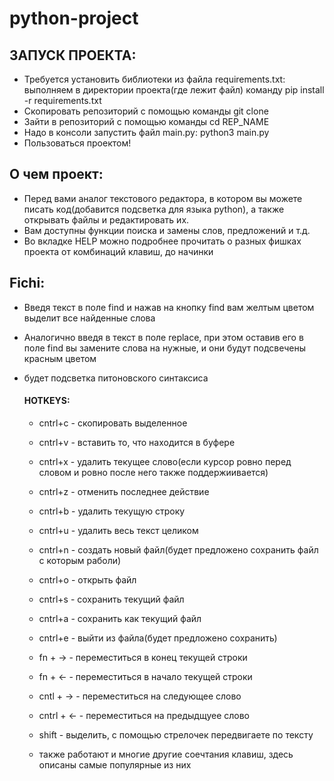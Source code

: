 # python-project
## ЗАПУСК ПРОЕКТА:
+ Требуется установить библиотеки из файла requirements.txt: выполняем в директории проекта(где лежит файл) команду pip install -r requirements.txt
+ Скопировать репозиторий c помощью команды git clone
+ Зайти в репозиторий с помощью команды cd REP_NAME
+ Надо в консоли запустить файл main.py: python3 main.py
+ Пользоваться проектом!

## О чем проект:
+ Перед вами аналог текстового редактора, в котором вы можете писать код(добавится подсветка для языка python), а также открывать файлы и редактировать их.
+ Вам доступны функции поиска и замены слов, предложений и т.д.
+ Во вкладке HELP можно подробнее прочитать о разных фишках проекта от комбинаций клавиш, до начинки

## Fichi:
+ Введя текст в поле find и нажав на кнопку find вам желтым цветом выделит все найденные слова
+ Аналогично введя в текст в поле replace, при этом оставив его в поле find вы замените слова на нужные, и они будут подсвечены красным цветом
+ будет подсветка питоновского синтаксиса
  
  #### HOTKEYS:
  + cntrl+c - скопировать выделенное
  + cntrl+v - вставить то, что находится в буфере
  + cntrl+x - удалить текущее слово(если курсор ровно перед словом и ровно после него также поддержиивается)
  + cntrl+z - отменить последнее действие
  + cntrl+b - удалить текущую строку
  + cntrl+u - удалить весь текст целиком

  + cntrl+n - создать новый файл(будет предложено сохранить файл с которым раболи)
  + cntrl+o - открыть файл
  + cntrl+s - сохранить текущий файл
  + cntrl+a - сохранить как текущий файл
  + cntrl+e - выйти из файла(будет предложено сохранить)

  + fn + -> - переместиться в конец текущей строки
  + fn + <- - переместиться в начало текущей строки
  + сntl + -> - переместиться на следующее слово
  + cntrl + <- - переместиться на предыдщуее слово

  + shift - выделить, с помощью стрелочек передвигаете по тексту

  + также работают и многие другие соечтания клавиш, здесь описаны самые популярные из них
